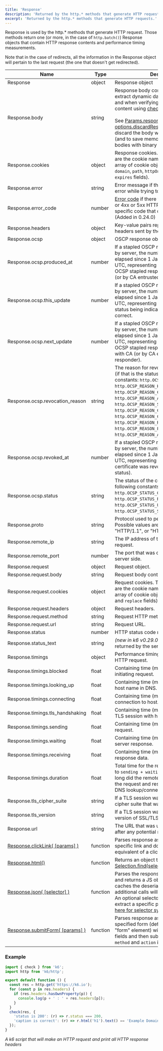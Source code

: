 ```yaml
---
title: 'Response'
description: 'Returned by the http.* methods that generate HTTP requests.'
excerpt: 'Returned by the http.* methods that generate HTTP requests.'
---
```


Response is used by the http.\* methods that generate HTTP request. Those methods return one (or more, in the case of `http.batch()`) Response objects that contain HTTP response contents and performance timing measurements.

Note that in the case of redirects, all the information in the Response object will pertain to the last request (the one that doesn't get redirected).

<TableWithNestedRows>

| Name                                                                                           | Type     | Description                                                                                                                                                                                                                                                                                                                                                                                                                                                                                                                 |
| ---------------------------------------------------------------------------------------------- | -------- | --------------------------------------------------------------------------------------------------------------------------------------------------------------------------------------------------------------------------------------------------------------------------------------------------------------------------------------------------------------------------------------------------------------------------------------------------------------------------------------------------------------------------- |
|Response                                                                               | object   | Response object                                                     |
|Response.body                                                                               | string   | Response body content, often used to extract dynamic data (see examples [here](/examples/correlation-and-dynamic-data)) and when verifying the presence of content using [checks](/javascript-api/k6/check).<br /><br />See [Params.responseType](/javascript-api/k6-http/params) and [options.discardResponseBodies](/using-k6/options) for how to discard the body when it is not needed (and to save memory) or when handling bodies with binary data.                                                     |
|Response.cookies                                                                            | object   | Response cookies. The object properties are the cookie names and the value is an array of cookie objects (with `name`, `value`, `domain`, `path`, `httpOnly`, `secure`, `maxAge` and `expires` fields).                                                                                                                                                                                                                                                                                                                     |
|Response.error                                                                              | string   | Error message if there was a non-HTTP error while trying to send the request.                                                                                                                                                                                                                                                                                                                                                                                                                                               |
|Response.error_code                                                                         | number   | [Error code](/javascript-api/error-codes) if there was a non-HTTP error or 4xx or 5xx HTTP error it will be set to a specific code that describes the error. (Added in 0.24.0)                                                                                                                                                                                                                                                                                                                                              |
|Response.headers                                                                            | object   | Key-value pairs representing all HTTP headers sent by the server.                                                                                                                                                                                                                                                                                                                                                                                                                                                           |
|Response.ocsp                                                                            | object   | OSCP response object                                                                                                                                                                                                                                                                                                                                                                                                                                                           |
|Response.ocsp.produced_at                                                                   | number   | If a stapled OSCP response was provided by server, the number of milliseconds elapsed since 1 January 1970 00:00:00 UTC, representing the time when this OCSP stapled response was signed by CA (or by CA entrusted OCSP responder)                                                                                                                                                                                                                                                                                         |
|Response.ocsp.this_update                                                                   | number   | If a stapled OSCP response was provided by server, the number of milliseconds elapsed since 1 January 1970 00:00:00 UTC, representing the time at which the status being indicated was known to be correct.                                                                                                                                                                                                                                                                                                                 |
|Response.ocsp.next_update                                                                   | number   | If a stapled OSCP response was provided by server, the number of milliseconds elapsed since 1 January 1970 00:00:00 UTC, representing the time when this OCSP stapled response will be refreshed with CA (or by CA entrusted OCSP responder).                                                                                                                                                                                                                                                                               |
|Response.ocsp.revocation_reason                                                             | string   | The reason for revocation of the certificate (if that is the status), one of the following constants: `http.OCSP_REASON_UNSPECIFIED`, `http.OCSP_REASON_KEY_COMPROMISE`, `http.OCSP_REASON_CA_COMPROMISE`, <br />`http.OCSP_REASON_AFFILIATION_CHANGED`, <br />`http.OCSP_REASON_SUPERSEDED`, <br />`http.OCSP_REASON_CESSATION_OF_OPERATION`, <br />`http.OCSP_REASON_CERTIFICATE_HOLD`, <br />`http.OCSP_REASON_REMOVE_FROM_CRL`, <br />`http.OCSP_REASON_PRIVILEGE_WITHDRAWN` or <br />`http.OCSP_REASON_AA_COMPROMISE`. |
|Response.ocsp.revoked_at                                                                    | number   | If a stapled OSCP response was provided by server, the number of milliseconds elapsed since 1 January 1970 00:00:00 UTC, representing the time when this certificate was revoked (if that is the status).                                                                                                                                                                                                                                                                                                                   |
|Response.ocsp.status                                                                        | string   | The status of the certificate, one of the following constants: `http.OCSP_STATUS_GOOD`, `http.OCSP_STATUS_REVOKED`, `http.OCSP_STATUS_UNKNOWN` or `http.OCSP_STATUS_SERVER_FAILED`.                                                                                                                                                                                                                                                                                                                                         |
|Response.proto                                                                              | string   | Protocol used to perform the transfer. Possible values are "HTTP/1.0", "HTTP/1.1", or "HTTP/2.0".                                                                                                                                                                                                                                                                                                                                                                                                                           |
|Response.remote_ip                                                                          | string   | The IP address of the server handling the request.                                                                                                                                                                                                                                                                                                                                                                                                                                                                          |
|Response.remote_port                                                                        | number   | The port that was connected to on the server side.                                                                                                                                                                                                                                                                                                                                                                                                                                                                          |
|Response.request                                                                       | object   | Request object.                                                                                                                                                                                                                                                                                                                                                                                                                                                                                                       |
|Response.request.body                                                                       | string   | Request body content.                                                                                                                                                                                                                                                                                                                                                                                                                                                                                                       |
|Response.request.cookies                                                                    | object   | Request cookies. The object properties are the cookie names and the value is an array of cookie objects (with `name`, `value` and `replace` fields).                                                                                                                                                                                                                                                                                                                                                                        |
|Response.request.headers                                                                    | object   | Request headers.                                                                                                                                                                                                                                                                                                                                                                                                                                                                                                            |
|Response.request.method                                                                     | string   | Request HTTP method.                                                                                                                                                                                                                                                                                                                                                                                                                                                                                                        |
|Response.request.url                                                                        | string   | Request URL.                                                                                                                                                                                                                                                                                                                                                                                                                                                                                                                |
|Response.status                                                                             | number   | HTTP status code returned by the server.                                                                                                                                                                                                                                                                                                                                                                                                                                                                                    |
|Response.status_text                                                                        | string   | _(new in k6 v0.29.0)_ HTTP status text returned by the server.                                                                                                                                                                                                                                                                                                                                                                                                                                                              |
|Response.timings                                                                            | object   | Performance timing information for the HTTP request.                                                                                                                                                                                                                                                                                                                                                                                                                                                                        |
|Response.timings.blocked                                                                    | float    | Containing time (ms) spent blocked before initiating request.                                                                                                                                                                                                                                                                                                                                                                                                                                                               |
|Response.timings.looking_up <BWIPT/>                                         | float    | Containing time (ms) spent looking up host name in DNS.                                                                                                                                                                                                                                                                                                                                                                                                                                                                     |
|Response.timings.connecting                                                                 | float    | Containing time (ms) spent setting up TCP connection to host.                                                                                                                                                                                                                                                                                                                                                                                                                                                               |
|Response.timings.tls_handshaking                                                            | float    | Containing time (ms) spent handshaking TLS session with host.                                                                                                                                                                                                                                                                                                                                                                                                                                                               |
|Response.timings.sending                                                                    | float    | Containing time (ms) spent sending request.                                                                                                                                                                                                                                                                                                                                                                                                                                                                                 |
|Response.timings.waiting                                                                    | float    | Containing time (ms) spent waiting for server response.                                                                                                                                                                                                                                                                                                                                                                                                                                                                     |
|Response.timings.receiving                                                                  | float    | Containing time (ms) spent receiving response data.                                                                                                                                                                                                                                                                                                                                                                                                                                                                         |
|Response.timings.duration                                                                   | float    | Total time for the request (ms). It's equal to `sending + waiting + receiving`, i.e. how long did the remote server take to process the request and respond, without the initial DNS lookup/connection times.                                                                                                                                                                                                                                                                                                               |
|Response.tls_cipher_suite                                                                   | string   | If a TLS session was established, the cipher suite that was used.                                                                                                                                                                                                                                                                                                                                                                                                                                                           |
|Response.tls_version                                                                        | string   | If a TLS session was established, the version of SSL/TLS that was used.                                                                                                                                                                                                                                                                                                                                                                                                                                                     |
|Response.url                                                                                | string   | The URL that was ultimately fetched (i.e. after any potential redirects).                                                                                                                                                                                                                                                                                                                                                                                                                                                   |
| [Response.clickLink( [params] )](/javascript-api/k6-http/response/response-clicklink)   | function | Parses response as HTML, looks for a specific link and does the request-level equivalent of a click on that link.                                                                                                                                                                                                                                                                                                                                                                                                           |
| [Response.html()](/javascript-api/k6-http/response/response-html)                              | function | Returns an object that supports [Selection.find(selector)](/javascript-api/k6-html/selection/selection-find).                                                                                                                                                                                                                                                                                                                                                                                                      |
| [Response.json( [selector] )](/javascript-api/k6-http/response/response-json)         | function | Parses the response body data as JSON and returns a JS object or array. This call caches the deserialized JSON data, additional calls will return the cached data. An optional selector can be specified to extract a specific part of the data, see [here for selector syntax](https://github.com/tidwall/gjson#path-syntax).                                                                                                                                                                                              |
| [Response.submitForm( [params] )](/javascript-api/k6-http/response/response-submitform) | function | Parses response as HTML, parses the specified form (defaults to looking for a "form" element) with option to override fields and then submits form taking form's `method` and `action` into account.                                                                                                                                                                                                                                                                                                                        |

</TableWithNestedRows>

### Example

<CodeGroup labels={[]}>

```javascript
import { check } from 'k6';
import http from 'k6/http';

export default function () {
  const res = http.get('https://k6.io');
  for (const p in res.headers) {
    if (res.headers.hasOwnProperty(p)) {
      console.log(p + ' : ' + res.headers[p]);
    }
  }
  check(res, {
    'status is 200': (r) => r.status === 200,
    'caption is correct': (r) => r.html('h1').text() == 'Example Domain',
  });
}
```

</CodeGroup>

_A k6 script that will make an HTTP request and print all HTTP response headers_
